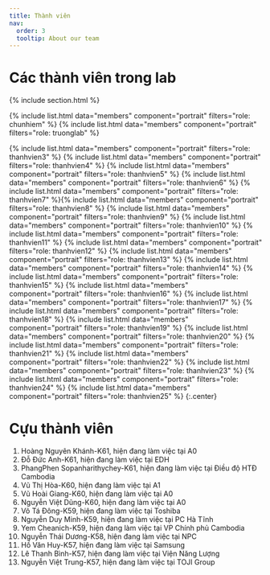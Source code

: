 ```yaml
---
title: Thành viên
nav:
  order: 3
  tooltip: About our team
---
```


# <i class="fas fa-users"></i>Các thành viên trong lab

{% include section.html %}

{%
  include list.html
  data="members"
  component="portrait"
  filters="role: chunhiem"
%}
{%
  include list.html
  data="members"
  component="portrait"
  filters="role: truonglab"
%}

<!-- {%
  include list.html
  data="members"
  component="portrait"
  filters="role: thanhvien1"
%}
{%
  include list.html
  data="members"
  component="portrait"
  filters="role: thanhvien2"
%} -->
{%
  include list.html
  data="members"
  component="portrait"
  filters="role: thanhvien3"
%}
{%
  include list.html
  data="members"
  component="portrait"
  filters="role: thanhvien4"
%}
{%
  include list.html
  data="members"
  component="portrait"
  filters="role: thanhvien5"
%}
{%
  include list.html
  data="members"
  component="portrait"
  filters="role: thanhvien6"
%}
{%
  include list.html
  data="members"
  component="portrait"
  filters="role: thanhvien7"
%}{%
  include list.html
  data="members"
  component="portrait"
  filters="role: thanhvien8"
%}
{%
  include list.html
  data="members"
  component="portrait"
  filters="role: thanhvien9"
%}
{%
  include list.html
  data="members"
  component="portrait"
  filters="role: thanhvien10"
%}
{%
  include list.html
  data="members"
  component="portrait"
  filters="role: thanhvien11"
%}
{%
  include list.html
  data="members"
  component="portrait"
  filters="role: thanhvien12"
%}
{%
  include list.html
  data="members"
  component="portrait"
  filters="role: thanhvien13"
%}
{%
  include list.html
  data="members"
  component="portrait"
  filters="role: thanhvien14"
%}
{%
  include list.html
  data="members"
  component="portrait"
  filters="role: thanhvien15"
%}
{%
  include list.html
  data="members"
  component="portrait"
  filters="role: thanhvien16"
%}
{%
  include list.html
  data="members"
  component="portrait"
  filters="role: thanhvien17"
%}
{%
  include list.html
  data="members"
  component="portrait"
  filters="role: thanhvien18"
%}
{%
  include list.html
  data="members"
  component="portrait"
  filters="role: thanhvien19"
%}
{%
  include list.html
  data="members"
  component="portrait"
  filters="role: thanhvien20"
%}
{%
  include list.html
  data="members"
  component="portrait"
  filters="role: thanhvien21"
%}
{%
  include list.html
  data="members"
  component="portrait"
  filters="role: thanhvien22"
%}
{%
  include list.html
  data="members"
  component="portrait"
  filters="role: thanhvien23"
%}
{%
  include list.html
  data="members"
  component="portrait"
  filters="role: thanhvien24"
%}
{%
  include list.html
  data="members"
  component="portrait"
  filters="role: thanhvien25"
%}
{:.center}

# <i class="fas fa-users"></i> Cựu thành viên                          
1. Hoàng Nguyên Khánh-K61, hiện đang làm việc tại A0<br>
2. Đỗ Đức Anh-K61, hiện đang làm việc tại EDH<br>
3. PhangPhen Sopanharithychey-K61, hiện đang làm việc tại Điều độ HTĐ Cambodia<br>
4. Vũ Thị Hòa-K60, hiện đang làm việc tại A1<br>
5. Vũ Hoài Giang-K60, hiện đang làm việc tại A0<br>
6. Nguyễn Việt Dũng-K60, hiện đang làm việc tại A0<br>
7. Võ Tá Đông-K59, hiện đang làm việc tại Toshiba<br>
8. Nguyễn Duy Minh-K59, hiện đang làm việc tại PC Hà Tĩnh<br>
9. Yem Cheanich-K59, hiện đang làm việc tại VP Chính phủ Cambodia<br>
10. Nguyễn Thái Dương-K58, hiện đang làm việc tại NPC<br>
11. Hồ Văn Huy-K57, hiện đang làm việc tại Samsung<br>
12. Lê Thanh Bình-K57, hiện đang làm việc tại Viện Năng Lượng<br>
13. Nguyễn Việt Trung-K57, hiện đang làm việc tại TOJI Group

